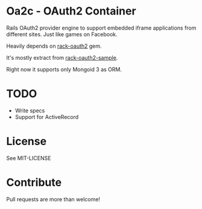 # Oa2c - OAuth2 Container

Rails OAuth2 provider engine to support embedded iframe applications from different sites. Just like games on Facebook.

Heavily depends on [rack-oauth2](https://github.com/nov/rack-oauth2) gem.

It's mostly extract from [rack-oauth2-sample](https://github.com/nov/rack-oauth2-sample).

Right now it supports only Mongoid 3 as ORM.

# TODO

* Write specs
* Support for ActiveRecord

# License

See MIT-LICENSE

# Contribute

Pull requests are more than welcome!

